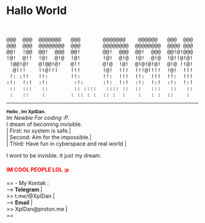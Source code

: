 Hallo World
========================================================
<pre>                                                  
                                                            
@@@  @@@  @@@@@@@   @@@       @@@@@@@    @@@@@@   @@@  @@@  
@@@  @@@  @@@@@@@@  @@@       @@@@@@@@  @@@@@@@@  @@@@ @@@  
@@!  !@@  @@!  @@@  @@!       @@!  @@@  @@!  @@@  @@!@!@@@  
!@!  @!!  !@!  @!@  !@!       !@!  @!@  !@!  @!@  !@!!@!@!  
 !@@!@!   @!@@!@!   @!!       @!@  !@!  @!@!@!@!  @!@ !!@!  
  @!!!    !!@!!!    !!!       !@!  !!!  !!!@!!!!  !@!  !!!  
 !: :!!   !!:       !!:       !!:  !!!  !!:  !!!  !!:  !!!  
:!:  !:!  :!:        :!:      :!:  !:!  :!:  !:!  :!:  !:!  
 ::  :::   ::        :: ::::   :::: ::  ::   :::   ::   ::  
 :   ::    :        : :: : :  :: :  :    :   : :  ::    :  
</pre>
---
<b style="font-size: 12px;
font-color:red">Hello , Im XplDan.</b>
<br>
<i>Im Newbie For coding :P. </i>
<br>
I dream of becoming invisible. 
<br>
|    First: no system is safe.|
<br>
|    Second: Aim for the impossible.|
<br>
|    Third: Have fun in cyberspace and real world |
<br>

I wont to be invisble. 
it just my dream.

<h4 style="color:red;">IM COOL PEOPLE LOL :p</h4>
==
- My Kontak : <br>
		--><b> Telegram </b>|<br>
				>> t.me/@XplDan 	|<br>
					--> <b>Email</b>	|<br>
				>> XplDan@proton.me |<br>
    ==

